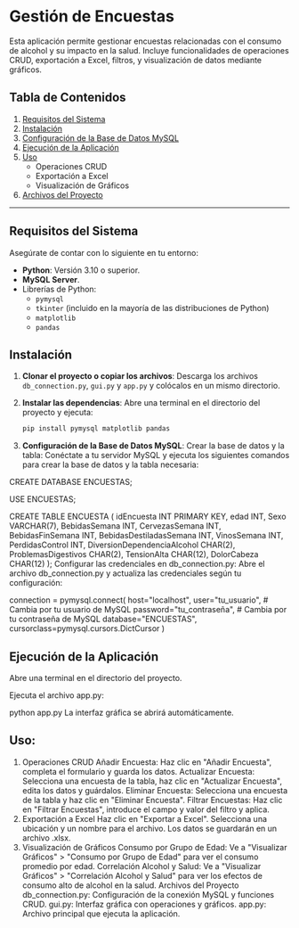 # Gestión de Encuestas

Esta aplicación permite gestionar encuestas relacionadas con el consumo de alcohol y su impacto en la salud. Incluye funcionalidades de operaciones CRUD, exportación a Excel, filtros, y visualización de datos mediante gráficos.

## Tabla de Contenidos

1. [Requisitos del Sistema](#requisitos-del-sistema)
2. [Instalación](#instalación)
3. [Configuración de la Base de Datos MySQL](#configuración-de-la-base-de-datos-mysql)
4. [Ejecución de la Aplicación](#ejecución-de-la-aplicación)
5. [Uso](#uso)
   - Operaciones CRUD
   - Exportación a Excel
   - Visualización de Gráficos
6. [Archivos del Proyecto](#archivos-del-proyecto)

---

## Requisitos del Sistema

Asegúrate de contar con lo siguiente en tu entorno:

- **Python**: Versión 3.10 o superior.
- **MySQL Server**.
- Librerías de Python:
  - `pymysql`
  - `tkinter` (incluido en la mayoría de las distribuciones de Python)
  - `matplotlib`
  - `pandas`

## Instalación

1. **Clonar el proyecto o copiar los archivos**:
   Descarga los archivos `db_connection.py`, `gui.py` y `app.py` y colócalos en un mismo directorio.

2. **Instalar las dependencias**:
   Abre una terminal en el directorio del proyecto y ejecuta:

   ```bash
   pip install pymysql matplotlib pandas
   
3. **Configuración de la Base de Datos MySQL**:
Crear la base de datos y la tabla: Conéctate a tu servidor MySQL y ejecuta los siguientes comandos para crear la base de datos y la tabla necesaria:

CREATE DATABASE ENCUESTAS;

USE ENCUESTAS;

CREATE TABLE ENCUESTA (
    idEncuesta INT PRIMARY KEY,
    edad INT,
    Sexo VARCHAR(7),
    BebidasSemana INT,
    CervezasSemana INT,
    BebidasFinSemana INT,
    BebidasDestiladasSemana INT,
    VinosSemana INT,
    PerdidasControl INT,
    DiversionDependenciaAlcohol CHAR(2),
    ProblemasDigestivos CHAR(2),
    TensionAlta CHAR(12),
    DolorCabeza CHAR(12)
);
Configurar las credenciales en db_connection.py: Abre el archivo db_connection.py y actualiza las credenciales según tu configuración:

connection = pymysql.connect(
    host="localhost",
    user="tu_usuario",       # Cambia por tu usuario de MySQL
    password="tu_contraseña", # Cambia por tu contraseña de MySQL
    database="ENCUESTAS",
    cursorclass=pymysql.cursors.DictCursor
)
## Ejecución de la Aplicación
Abre una terminal en el directorio del proyecto.

Ejecuta el archivo app.py:


python app.py
La interfaz gráfica se abrirá automáticamente.

## Uso:
1. Operaciones CRUD
Añadir Encuesta: Haz clic en "Añadir Encuesta", completa el formulario y guarda los datos.
Actualizar Encuesta: Selecciona una encuesta de la tabla, haz clic en "Actualizar Encuesta", edita los datos y guárdalos.
Eliminar Encuesta: Selecciona una encuesta de la tabla y haz clic en "Eliminar Encuesta".
Filtrar Encuestas: Haz clic en "Filtrar Encuestas", introduce el campo y valor del filtro y aplica.
2. Exportación a Excel
Haz clic en "Exportar a Excel".
Selecciona una ubicación y un nombre para el archivo.
Los datos se guardarán en un archivo .xlsx.
3. Visualización de Gráficos
Consumo por Grupo de Edad: Ve a "Visualizar Gráficos" > "Consumo por Grupo de Edad" para ver el consumo promedio por edad.
Correlación Alcohol y Salud: Ve a "Visualizar Gráficos" > "Correlación Alcohol y Salud" para ver los efectos de consumo alto de alcohol en la salud.
Archivos del Proyecto
db_connection.py: Configuración de la conexión MySQL y funciones CRUD.
gui.py: Interfaz gráfica con operaciones y gráficos.
app.py: Archivo principal que ejecuta la aplicación.
